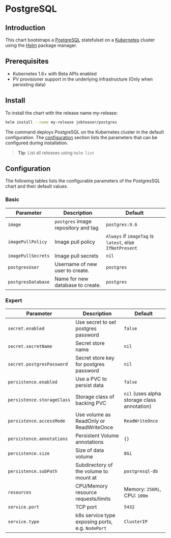 # PostgreSQL

## Introduction
This chart bootstraps a [PostgreSQL](https://github.com/docker-library/postgres) statefulset on a [Kubernetes](https://kubernetes.io/) cluster using the [Helm](https://helm.sh/) package manager.

## Prerequisites
- Kubernetes 1.6+ with Beta APIs enabled
- PV provisioner support in the underlying infrastructure (Only when persisting data)

## Install
To install the chart with the release name my-release:
```sh
helm install --name my-release jobteaser/postgres
```
The command deploys PostgreSQL on the Kubernetes cluster in the default configuration. The [configuration](#configuration) section lists the parameters that can be configured during installation.
> **Tip**: List all releases using `helm list`


## Configuration
The following tables lists the configurable parameters of the PostgresSQL chart and their default values.

### Basic
| Parameter          | Description                         | Default                                                 |
| ---                | ---                                 | ---                                                     |
| `image`            | `postgres` image repository and tag | `postgres:9.6`                                          |
| `imagePullPolicy`  | Image pull policy                   | `Always` if `imageTag` is `latest`, else `IfNotPresent` |
| `imagePullSecrets` | Image pull secrets                  | `nil`                                                   |
| `postgresUser`     | Username of new user to create.     | `postgres`                                              |
| `postgresDatabase` | Name for new database to create.    | `postgres`                                              |

### Expert
| Parameter                  | Description                                     | Default                                                    |
| -----------------------    | ---------------------------------------------   | ---------------------------------------------------------- |
| `secret.enabled`           | Use secret to set postgres password             | `false`                                                    |
| `secret.secretName`        | Secret store name                               | `nil`                                                      |
| `secret.postgresPassword`  | Secret store key for postgres password          | `nil`                                                      |
| `persistence.enabled`      | Use a PVC to persist data                       | `false`                                                    |
| `persistence.storageClass` | Storage class of backing PVC                    | `nil` (uses alpha storage class annotation)                |
| `persistence.accessMode`   | Use volume as ReadOnly or ReadWriteOnce         | `ReadWriteOnce`                                            |
| `persistence.annotations`  | Persistent Volume annotations                   | `{}`                                                       |
| `persistence.size`         | Size of data volume                             | `8Gi`                                                      |
| `persistence.subPath`      | Subdirectory of the volume to mount at          | `postgresql-db`                                            |
| `resources`                | CPU/Memory resource requests/limits             | Memory: `256Mi`, CPU: `100m`                               |
| `service.port`             | TCP port                                        | `5432`                                                     |
| `service.type`             | k8s service type exposing ports, e.g. `NodePort`| `ClusterIP`                                                |


